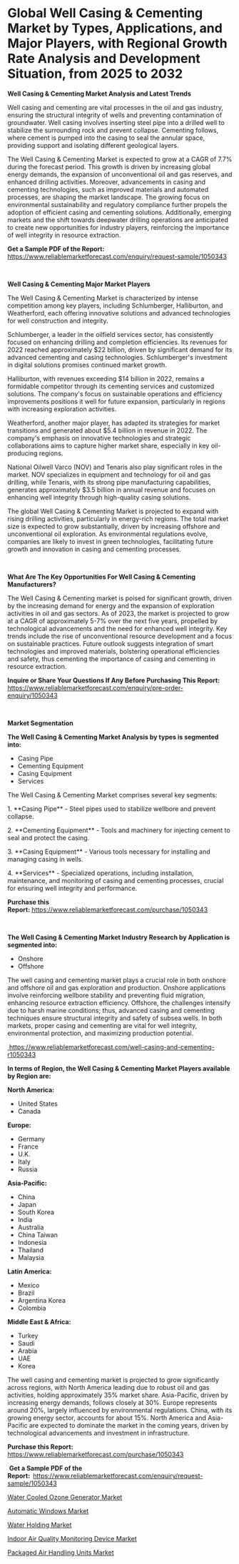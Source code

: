 <p><h1>Global Well Casing & Cementing Market by Types, Applications, and Major Players, with Regional Growth Rate Analysis and Development Situation, from 2025 to 2032</h1></p><p><strong>Well Casing & Cementing Market Analysis and Latest Trends</strong></p>
<p><p>Well casing and cementing are vital processes in the oil and gas industry, ensuring the structural integrity of wells and preventing contamination of groundwater. Well casing involves inserting steel pipe into a drilled well to stabilize the surrounding rock and prevent collapse. Cementing follows, where cement is pumped into the casing to seal the annular space, providing support and isolating different geological layers.</p><p>The Well Casing & Cementing Market is expected to grow at a CAGR of 7.7% during the forecast period. This growth is driven by increasing global energy demands, the expansion of unconventional oil and gas reserves, and enhanced drilling activities. Moreover, advancements in casing and cementing technologies, such as improved materials and automated processes, are shaping the market landscape. The growing focus on environmental sustainability and regulatory compliance further propels the adoption of efficient casing and cementing solutions. Additionally, emerging markets and the shift towards deepwater drilling operations are anticipated to create new opportunities for industry players, reinforcing the importance of well integrity in resource extraction.</p></p>
<p><strong>Get a Sample PDF of the Report:&nbsp;</strong> <a href="https://www.reliablemarketforecast.com/enquiry/request-sample/1050343?utm_campaign=1080&utm_medium=2&utm_source=Github&utm_content=ia&utm_term=10042025&utm_id=well-casing-cementing">https://www.reliablemarketforecast.com/enquiry/request-sample/1050343</a></p>
<p>&nbsp;</p>
<p><strong>Well Casing & Cementing Major Market Players</strong></p>
<p><p>The Well Casing & Cementing Market is characterized by intense competition among key players, including Schlumberger, Halliburton, and Weatherford, each offering innovative solutions and advanced technologies for well construction and integrity. </p><p>Schlumberger, a leader in the oilfield services sector, has consistently focused on enhancing drilling and completion efficiencies. Its revenues for 2022 reached approximately $22 billion, driven by significant demand for its advanced cementing and casing technologies. Schlumberger's investment in digital solutions promises continued market growth.</p><p>Halliburton, with revenues exceeding $14 billion in 2022, remains a formidable competitor through its cementing services and customized solutions. The company's focus on sustainable operations and efficiency improvements positions it well for future expansion, particularly in regions with increasing exploration activities.</p><p>Weatherford, another major player, has adapted its strategies for market transitions and generated about $5.4 billion in revenue in 2022. The company's emphasis on innovative technologies and strategic collaborations aims to capture higher market share, especially in key oil-producing regions.</p><p>National Oilwell Varco (NOV) and Tenaris also play significant roles in the market. NOV specializes in equipment and technology for oil and gas drilling, while Tenaris, with its strong pipe manufacturing capabilities, generates approximately $3.5 billion in annual revenue and focuses on enhancing well integrity through high-quality casing solutions.</p><p>The global Well Casing & Cementing Market is projected to expand with rising drilling activities, particularly in energy-rich regions. The total market size is expected to grow substantially, driven by increasing offshore and unconventional oil exploration. As environmental regulations evolve, companies are likely to invest in green technologies, facilitating future growth and innovation in casing and cementing processes.</p></p>
<p>&nbsp;</p>
<p><strong>What Are The Key Opportunities For Well Casing & Cementing Manufacturers?</strong></p>
<p><p>The Well Casing & Cementing market is poised for significant growth, driven by the increasing demand for energy and the expansion of exploration activities in oil and gas sectors. As of 2023, the market is projected to grow at a CAGR of approximately 5-7% over the next five years, propelled by technological advancements and the need for enhanced well integrity. Key trends include the rise of unconventional resource development and a focus on sustainable practices. Future outlook suggests integration of smart technologies and improved materials, bolstering operational efficiencies and safety, thus cementing the importance of casing and cementing in resource extraction.</p></p>
<p><strong>Inquire or Share Your Questions If Any Before Purchasing This Report:</strong> <a href="https://www.reliablemarketforecast.com/enquiry/pre-order-enquiry/1050343?utm_campaign=1080&utm_medium=2&utm_source=Github&utm_content=ia&utm_term=10042025&utm_id=well-casing-cementing">https://www.reliablemarketforecast.com/enquiry/pre-order-enquiry/1050343</a></p>
<p>&nbsp;</p>
<p><strong>Market Segmentation</strong></p>
<p><strong>The Well Casing & Cementing Market Analysis by types is segmented into:</strong></p>
<p><ul><li>Casing Pipe</li><li>Cementing Equipment</li><li>Casing Equipment</li><li>Services</li></ul></p>
<p><p>The Well Casing & Cementing Market comprises several key segments: </p><p>1. **Casing Pipe** - Steel pipes used to stabilize wellbore and prevent collapse.</p><p>2. **Cementing Equipment** - Tools and machinery for injecting cement to seal and protect the casing.</p><p>3. **Casing Equipment** - Various tools necessary for installing and managing casing in wells.</p><p>4. **Services** - Specialized operations, including installation, maintenance, and monitoring of casing and cementing processes, crucial for ensuring well integrity and performance.</p></p>
<p><strong>Purchase this Report:&nbsp;</strong><a href="https://www.reliablemarketforecast.com/purchase/1050343?utm_campaign=1080&utm_medium=2&utm_source=Github&utm_content=ia&utm_term=10042025&utm_id=well-casing-cementing">https://www.reliablemarketforecast.com/purchase/1050343</a></p>
<p>&nbsp;</p>
<p><strong>The Well Casing & Cementing Market Industry Research by Application is segmented into:</strong></p>
<p><ul><li>Onshore</li><li>Offshore</li></ul></p>
<p><p>The well casing and cementing market plays a crucial role in both onshore and offshore oil and gas exploration and production. Onshore applications involve reinforcing wellbore stability and preventing fluid migration, enhancing resource extraction efficiency. Offshore, the challenges intensify due to harsh marine conditions; thus, advanced casing and cementing techniques ensure structural integrity and safety of subsea wells. In both markets, proper casing and cementing are vital for well integrity, environmental protection, and maximizing production potential.</p></p>
<p><a href="https://www.reliablemarketforecast.com/well-casing-and-cementing-r1050343?utm_campaign=1080&utm_medium=2&utm_source=Github&utm_content=ia&utm_term=10042025&utm_id=well-casing-cementing">&nbsp;https://www.reliablemarketforecast.com/well-casing-and-cementing-r1050343</a></p>
<p><strong>In terms of Region, the Well Casing & Cementing Market Players available by Region are:</strong></p>
<p>
    <p> <strong> North America: </strong>
        <ul>
            <li>United States</li>
            <li>Canada</li>
        </ul>
        </p> 
    <p> <strong> Europe: </strong>
        <ul>
            <li>Germany</li>
            <li>France</li>
            <li>U.K.</li>
            <li>Italy</li>
            <li>Russia</li>
        </ul>
        </p> 
    <p> <strong> Asia-Pacific: </strong>
        <ul>
            <li>China</li>
            <li>Japan</li>
            <li>South Korea</li>
            <li>India</li>
            <li>Australia</li>
            <li>China Taiwan</li>
            <li>Indonesia</li>
            <li>Thailand</li>
            <li>Malaysia</li>
        </ul>
        </p> 
    <p> <strong> Latin America: </strong>
        <ul>
            <li>Mexico</li>
            <li>Brazil</li>
            <li>Argentina Korea</li>
            <li>Colombia</li>
        </ul>
        </p> 
    <p> <strong> Middle East & Africa: </strong>
        <ul>
            <li>Turkey</li>
            <li>Saudi</li>
            <li>Arabia</li>
            <li>UAE</li>
            <li>Korea</li>
        </ul>
    </p>
    </p>
<p><p>The well casing and cementing market is projected to grow significantly across regions, with North America leading due to robust oil and gas activities, holding approximately 35% market share. Asia-Pacific, driven by increasing energy demands, follows closely at 30%. Europe represents around 20%, largely influenced by environmental regulations. China, with its growing energy sector, accounts for about 15%. North America and Asia-Pacific are expected to dominate the market in the coming years, driven by technological advancements and investment in infrastructure.</p></p>
<p><strong>Purchase this Report: </strong><a href="https://www.reliablemarketforecast.com/purchase/1050343?utm_campaign=1080&utm_medium=2&utm_source=Github&utm_content=ia&utm_term=10042025&utm_id=well-casing-cementing">https://www.reliablemarketforecast.com/purchase/1050343</a></p>
<p>&nbsp;<strong>Get a Sample PDF of the Report:&nbsp;&nbsp;</strong><a href="https://www.reliablemarketforecast.com/enquiry/request-sample/1050343?utm_campaign=1080&utm_medium=2&utm_source=Github&utm_content=ia&utm_term=10042025&utm_id=well-casing-cementing">https://www.reliablemarketforecast.com/enquiry/request-sample/1050343</a></p>
<p><strong></strong></p>
<p><p><a href="https://github.com/jullselai/Market-Research-Report-List-1/blob/main/water-cooled-ozone-generator-market.md?utm_campaign=1080&utm_medium=2&utm_source=Github&utm_content=ia&utm_term=10042025&utm_id=well-casing-cementing">Water Cooled Ozone Generator Market</a></p><p><a href="https://github.com/dusektwinec3/Market-Research-Report-List-1/blob/main/automatic-windows-market.md?utm_campaign=1080&utm_medium=2&utm_source=Github&utm_content=ia&utm_term=10042025&utm_id=well-casing-cementing">Automatic Windows Market</a></p><p><a href="https://github.com/jaspartatin/Market-Research-Report-List-1/blob/main/water-holding-market.md?utm_campaign=1080&utm_medium=2&utm_source=Github&utm_content=ia&utm_term=10042025&utm_id=well-casing-cementing">Water Holding Market</a></p><p><a href="https://github.com/luhleickov/Market-Research-Report-List-1/blob/main/indoor-air-quality-monitoring-device-market.md?utm_campaign=1080&utm_medium=2&utm_source=Github&utm_content=ia&utm_term=10042025&utm_id=well-casing-cementing">Indoor Air Quality Monitoring Device Market</a></p><p><a href="https://github.com/toghojbeinta/Market-Research-Report-List-1/blob/main/packaged-air-handling-units-market.md?utm_campaign=1080&utm_medium=2&utm_source=Github&utm_content=ia&utm_term=10042025&utm_id=well-casing-cementing">Packaged Air Handling Units Market</a></p></p>